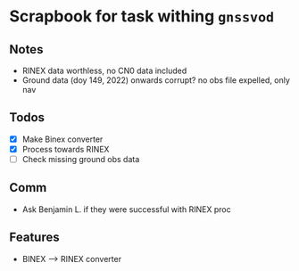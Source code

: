 # Scrapbook for task withing `gnssvod`

## Notes

- RINEX data worthless, no CN0 data included
- Ground data (doy 149, 2022) onwards corrupt? no obs file expelled, only nav

## Todos

- [x] Make Binex converter
- [x] Process towards RINEX
- [ ] Check missing ground obs data

## Comm
- Ask Benjamin L. if they were successful with RINEX proc

## Features
- BINEX –> RINEX converter
